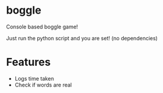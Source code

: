 # boggle

Console based boggle game!

Just run the python script and you are set! (no dependencies)

# Features
- Logs time taken
- Check if words are real
